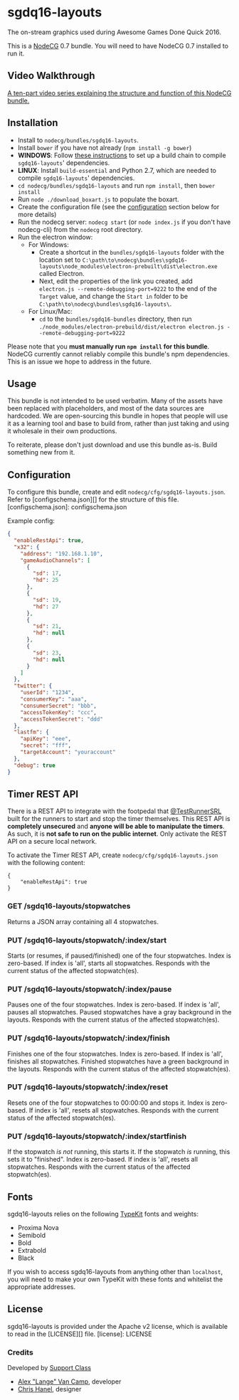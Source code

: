 # sgdq16-layouts
The on-stream graphics used during Awesome Games Done Quick 2016.

This is a [NodeCG](http://github.com/nodecg/nodecg) 0.7 bundle. You will need to have NodeCG 0.7 installed to run it.

## Video Walkthrough
[A ten-part video series explaining the structure and function of this NodeCG bundle.](https://www.youtube.com/playlist?list=PL1EO2PfU4nFnB4c40SzUpulvYvVmPxeTx)

## Installation
- Install to `nodecg/bundles/sgdq16-layouts`.
- Install `bower` if you have not already (`npm install -g bower`)
- **WINDOWS**: Follow [these instructions](https://github.com/nodejs/node-gyp/issues/629#issuecomment-153196245) to set up a build chain to compile `sgdq16-layouts`' dependencies.
- **LINUX**: Install `build-essential` and Python 2.7, which are needed to compile `sgdq16-layouts`' dependencies.
- `cd nodecg/bundles/sgdq16-layouts` and run `npm install`, then `bower install`
- Run `node ./download_boxart.js` to populate the boxart.
- Create the configuration file (see the [configuration][id] section below for more details)
- Run the nodecg server: `nodecg start` (or `node index.js` if you don't have nodecg-cli) from the `nodecg` root directory.
- Run the electron window:
  - For Windows:
    - Create a shortcut in the `bundles/sgdq16-layouts` folder with the location set to
      `C:\path\to\nodecg\bundles\sgdq16-layouts\node_modules\electron-prebuilt\dist\electron.exe` called Electron.
    - Next, edit the properties of the link you created, add ` electron.js --remote-debugging-port=9222` to the end of
      the `Target` value, and change the `Start in` folder to be `C:\path\to\nodecg\bundles\sgdq16-layouts\`.
  - For Linux/Mac:
    - `cd` to the `bundles/sgdq16-bundles` directory, then run `./node_modules/electron-prebuild/dist/electron electron.js --remote-debugging-port=9222`

Please note that you **must manually run `npm install` for this bundle**. NodeCG currently cannot reliably 
compile this bundle's npm dependencies. This is an issue we hope to address in the future.

## Usage
This bundle is not intended to be used verbatim. Many of the assets have been replaced with placeholders, and
most of the data sources are hardcoded. We are open-sourcing this bundle in hopes that people will use it as a
learning tool and base to build from, rather than just taking and using it wholesale in their own productions.

To reiterate, please don't just download and use this bundle as-is. Build something new from it.

[id]: configuration
## Configuration
To configure this bundle, create and edit `nodecg/cfg/sgdq16-layouts.json`.  
Refer to [configschema.json][] for the structure of this file.
[configschema.json]: configschema.json

Example config:
```json
{
  "enableRestApi": true,
  "x32": {
    "address": "192.168.1.10",
    "gameAudioChannels": [
      {
        "sd": 17,
        "hd": 25
      },
      {
        "sd": 19,
        "hd": 27
      },
      {
        "sd": 21,
        "hd": null
      },
      {
        "sd": 23,
        "hd": null
      }
    ]
  },
  "twitter": {
    "userId": "1234",
    "consumerKey": "aaa",
    "consumerSecret": "bbb",
    "accessTokenKey": "ccc",
    "accessTokenSecret": "ddd"
  },
  "lastfm": {
    "apiKey": "eee",
    "secret": "fff",
    "targetAccount": "youraccount"
  },
  "debug": true
}
```

## Timer REST API
There is a REST API to integrate with the footpedal that [@TestRunnerSRL](https://github.com/TestRunnerSRL)
built for the runners to start and stop the timer themselves. 
This REST API is **completely unsecured** and **anyone will be able to manipulate the timers**. 
As such, it is **not safe to run on the public internet**. Only activate the REST API on a secure local network.

To activate the Timer REST API, create `nodecg/cfg/sgdq16-layouts.json` with the following content:
```
{
    "enableRestApi": true
}
```

### GET /sgdq16-layouts/stopwatches
Returns a JSON array containing all 4 stopwatches.

### PUT /sgdq16-layouts/stopwatch/:index/start
Starts (or resumes, if paused/finished) one of the four stopwatches. Index is zero-based.
If index is 'all', starts all stopwatches. Responds with the current status of the affected stopwatch(es).

### PUT /sgdq16-layouts/stopwatch/:index/pause
Pauses one of the four stopwatches. Index is zero-based.
If index is 'all', pauses all stopwatches. Paused stopwatches have a gray background in the layouts.
Responds with the current status of the affected stopwatch(es).

### PUT /sgdq16-layouts/stopwatch/:index/finish
Finishes one of the four stopwatches. Index is zero-based.
If index is 'all', finishes all stopwatches. Finished stopwatches have a green background in the layouts.
Responds with the current status of the affected stopwatch(es).

### PUT /sgdq16-layouts/stopwatch/:index/reset
Resets one of the four stopwatches to 00:00:00 and stops it. Index is zero-based.
If index is 'all', resets all stopwatches. Responds with the current status of the affected stopwatch(es).

### PUT /sgdq16-layouts/stopwatch/:index/startfinish
If the stopwatch *is not* running, this starts it. If the stopwatch *is* running, this sets it to "finished".
Index is zero-based. If index is 'all', resets all stopwatches. 
Responds with the current status of the affected stopwatch(es).

## Fonts
sgdq16-layouts relies on the following [TypeKit](https://typekit.com/) fonts and weights:

 - Proxima Nova
  - Semibold
  - Bold
  - Extrabold
  - Black

If you wish to access sgdq16-layouts from anything other than `localhost`, 
you will need to make your own TypeKit with these fonts and whitelist the appropriate addresses.

## License
sgdq16-layouts is provided under the Apache v2 license, which is available to read in the [LICENSE][] file.
[license]: LICENSE

### Credits
Developed by [Support Class](http://supportclass.net/)
 - [Alex "Lange" Van Camp](https://twitter.com/VanCamp/), developer  
 - [Chris Hanel](https://twitter.com/ChrisHanel), designer
